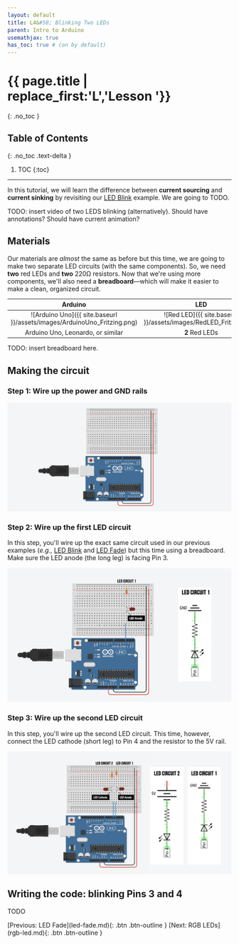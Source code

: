 ```yaml
---
layout: default
title: L4&#58; Blinking Two LEDs
parent: Intro to Arduino
usemathjax: true
has_toc: true # (on by default)
---
```

# {{ page.title | replace_first:'L','Lesson '}}
{: .no_toc }

## Table of Contents
{: .no_toc .text-delta }

1. TOC
{:toc}
---

In this tutorial, we will learn the difference between **current sourcing** and **current sinking** by revisiting our [LED Blink](led-blink.md) example. We are going to TODO.

TODO: insert video of two LEDS blinking (alternatively). Should have annotations? Should have current animation?

## Materials

Our materials are *almost* the same as before but this time, we are going to make two separate LED circuits (with the same components). So, we need **two** red LEDs and **two** 220Ω resistors. Now that we're using more components, we'll also need a **breadboard**—which will make it easier to make a clean, organized circuit.

| Arduino | LED | Resistor |
|:-----:|:-----:|:-----:|
| ![Arduino Uno]({{ site.baseurl }}/assets/images/ArduinoUno_Fritzing.png)    | ![Red LED]({{ site.baseurl }}/assets/images/RedLED_Fritzing.png) | ![220 Ohm Resistor]({{ site.baseurl }}/assets/images/Resistor220_Fritzing.png) |
| Arduino Uno, Leonardo, or similar  | **2** Red LEDs | **2** 220Ω Resistors |

TODO: insert breadboard here.

## Making the circuit

### Step 1: Wire up the power and GND rails

![Diagram showing breadboard power and ground rails connected to the 5V and GND ports of the Arduino Uno](assets/images/ArduinoUno_LEDBlink2_Circuit_Step1.png)

### Step 2: Wire up the first LED circuit

In this step, you'll wire up the exact same circuit used in our previous examples (*e.g.,* [LED Blink](led-blink.md) and [LED Fade](led-fade.md)) but this time using a breadboard. Make sure the LED anode (the long leg) is facing Pin 3.

![Diagram showing the LED circuit with with LED anode connected to Pin 3 and the resistor connected to the LED cathode and then to GND](assets/images/ArduinoUnoLEDBlink2_Circuit_Step2WithSchematic.png)

### Step 3: Wire up the second LED circuit

In this step, you'll wire up the second LED circuit. This time, however, connect the LED cathode (short leg) to Pin 4 and the resistor to the 5V rail.

![Diagram showing the LED circuit with with LED cathode connected to Pin 4 and the resistor connected to the LED anode and then to GND](assets/images/ArduinoUno_LEDBlink2_Circuit_Step3WithSchematic.png.png)

## Writing the code: blinking Pins 3 and 4
TODO


<span class="fs-6">
[Previous: LED Fade](led-fade.md){: .btn .btn-outline }
[Next: RGB LEDs](rgb-led.md){: .btn .btn-outline }
</span>